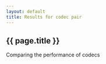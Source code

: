 ```yaml
---
layout: default
title: Results for codec pair
---
```

<!-- Scripting stuff -->
<script src="https://www.google.com/jsapi"></script>
<script src="//ajax.googleapis.com/ajax/libs/jquery/1.10.2/jquery.min.js"></script>
<!-- Special Javascript for this site -->
<script src="/assets/js/codecfuncs.js">
</script>
<h2>
{{ page.title }}
</h2>
<!-- Should be appended to title. Formatting problem. -->
Comparing the performance of codecs

<div class="row">
  <div id="heading" class="col-md-12"></div>
</div>
<div class="row" id="table-and-graph">
  <div class="col-md-6" id="bettertable"></div>
  <div class="col-md-6" id="metricgraph" style="height:600px"></div>

</div>
<div class="row">
  <div class="col-md-12" id="encodinginfo"></div>
  <a id="sweepdatalink" style="visibility: hidden">
     More information about encodings used
  </a>
</div>

<script>
google.setOnLoadCallback(function() {
  fetchEncodingInfo(location.search)
});
</script>
